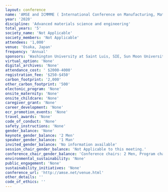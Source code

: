 ```yaml
---
layout: conference 
name: 'AMSE and ICMMME ( International Conference on Manufacturing, Material and Metallurgical Engineering)'
year: '2020'
discipline: 'Advanced materials science and engineering'
total_years: '5'
society_name: 'Not Applicable'
society_members: 'Not Applicable'
attendees: '1,000'
venue: 'Osaka, Japan'
frequency: 'Annual'
sponsors: 'Washington University at Saint Luis, SIE, Sun Moon University, ChoSun University Korea, Sichuan University, Sampe (Chengdu chapter)'
virtual_option: 'None'
digital_archives: 'None'
attendance_cost: ' $2000-4000'
registration_fee: '$250-$450'
carbon_footprint: '2,000'
other_carbon_footprint: '500'
electonic_program: 'None'
onsite_maternity: 'None'
onsite_childcare: 'None'
caregiver_grant: 'None'
career_development: 'None'
ecr_promotion_events: 'None'
travel_awards: 'None'
code_of_conduct: 'None'
safety_instructions: 'None'
gender_balance: 'None'
keynote_gender_balance: '2 Men'
speaker_gender_balance: '1 Man'
invited_gender_balance: 'No information available'
session_chair_gender_balance: 'Not Applicable to this meeting.'
conference_chair_gender_balance: 'Conference chairs: 2 Men, Program chairs: 3 Men, local arrangement chair: 1 Man'
environmental_sustainability: 'None'
public_engagement: 'None'
sustainability_initiatives: 'None'
conference_url: 'http://amse.net/venue.html'
other_details: ''
code_of_ethics: ''
---
```

